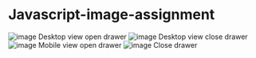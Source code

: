 # Javascript-image-assignment
![image](https://user-images.githubusercontent.com/98382721/153644489-2bc329fe-22fa-4533-9991-97983edcc28e.png)
Desktop view open drawer
![image](https://user-images.githubusercontent.com/98382721/153645129-7a80775a-f573-4bf9-8119-38468b3ef51d.png)
Desktop view close drawer
![image](https://user-images.githubusercontent.com/98382721/153644872-7e95caf6-8a5f-479c-bdcf-630850b1ad38.png)
Mobile view open drawer
![image](https://user-images.githubusercontent.com/98382721/153645013-4fc72d80-05cf-4cda-a5d4-d52d428ab180.png)
Close drawer
